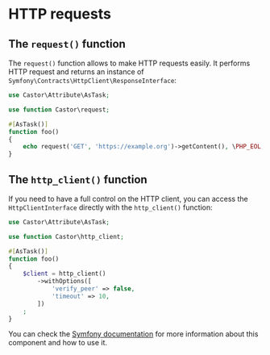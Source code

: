 # HTTP requests

## The `request()` function

The `request()` function allows to make HTTP requests easily. It performs HTTP
request and returns an instance of
`Symfony\Contracts\HttpClient\ResponseInterface`:

```php
use Castor\Attribute\AsTask;

use function Castor\request;

#[AsTask()]
function foo()
{
    echo request('GET', 'https://example.org')->getContent(), \PHP_EOL;
}
```

## The `http_client()` function

If you need to have a full control on the HTTP client, you can access the
`HttpClientInterface` directly with the `http_client()` function:

```php
use Castor\Attribute\AsTask;

use function Castor\http_client;

#[AsTask()]
function foo()
{
    $client = http_client()
        ->withOptions([
            'verify_peer' => false,
            'timeout' => 10,
        ])
    ;
}
```

You can check
the [Symfony documentation](https://symfony.com/doc/current/http_client.html)
for more information about this component and how to use it.
